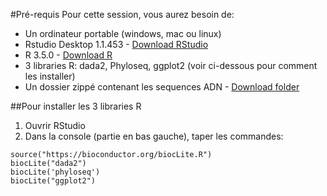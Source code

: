 #Pré-requis
Pour cette session, vous aurez besoin de:

* Un ordinateur portable (windows, mac ou linux)
* Rstudio Desktop 1.1.453 - [Download RStudio](https://www.rstudio.com/products/rstudio/download/#download)
* R 3.5.0 - [Download R](https://cran.rstudio.com/)
* 3 libraries R: dada2, Phyloseq, ggplot2 (voir ci-dessous pour comment les installer)
* Un dossier zippé contenant les sequences ADN  - [Download folder](https://drive.google.com/a/computationalgenomics.ca/file/d/1yw8O67HExy4mHuJo3EJRlHyTKUU_QTXe/view?usp=sharing)

##Pour installer les 3 libraries R
1. Ouvrir RStudio
2. Dans la console (partie en bas gauche), taper les commandes:
```
source("https://bioconductor.org/biocLite.R")
biocLite("dada2")
biocLite('phyloseq')
biocLite("ggplot2")
```

